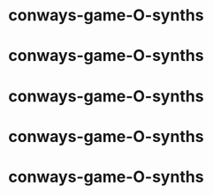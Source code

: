 # conways-game-O-synths
# conways-game-O-synths
# conways-game-O-synths
# conways-game-O-synths
# conways-game-O-synths
